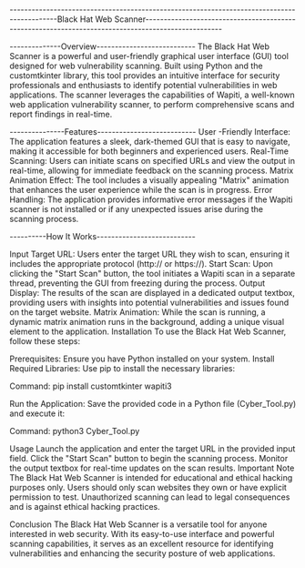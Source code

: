 -------------------------------------------------------------------------------------------Black Hat Web Scanner---------------------------------------------------------------------------------------------------

--------------Overview---------------------------
The Black Hat Web Scanner is a powerful and user-friendly graphical user interface (GUI) tool designed for web vulnerability scanning. Built using Python and the customtkinter library, this tool provides an intuitive interface for security professionals and enthusiasts to identify potential vulnerabilities in web applications. The scanner leverages the capabilities of Wapiti, a well-known web application vulnerability scanner, to perform comprehensive scans and report findings in real-time.

---------------Features---------------------------
User -Friendly Interface: The application features a sleek, dark-themed GUI that is easy to navigate, making it accessible for both beginners and experienced users.
Real-Time Scanning: Users can initiate scans on specified URLs and view the output in real-time, allowing for immediate feedback on the scanning process.
Matrix Animation Effect: The tool includes a visually appealing "Matrix" animation that enhances the user experience while the scan is in progress.
Error Handling: The application provides informative error messages if the Wapiti scanner is not installed or if any unexpected issues arise during the scanning process.

----------How It Works---------------------------

Input Target URL: Users enter the target URL they wish to scan, ensuring it includes the appropriate protocol (http:// or https://).
Start Scan: Upon clicking the "Start Scan" button, the tool initiates a Wapiti scan in a separate thread, preventing the GUI from freezing during the process.
Output Display: The results of the scan are displayed in a dedicated output textbox, providing users with insights into potential vulnerabilities and issues found on the target website.
Matrix Animation: While the scan is running, a dynamic matrix animation runs in the background, adding a unique visual element to the application.
Installation
To use the Black Hat Web Scanner, follow these steps:

Prerequisites: Ensure you have Python installed on your system.
Install Required Libraries: Use pip to install the necessary libraries:

Command: pip install customtkinter wapiti3

Run the Application: Save the provided code in a Python file (Cyber_Tool.py) and execute it:

Command: python3 Cyber_Tool.py

Usage
Launch the application and enter the target URL in the provided input field.
Click the "Start Scan" button to begin the scanning process.
Monitor the output textbox for real-time updates on the scan results.
Important Note
The Black Hat Web Scanner is intended for educational and ethical hacking purposes only. Users should only scan websites they own or have explicit permission to test. Unauthorized scanning can lead to legal consequences and is against ethical hacking practices.

Conclusion
The Black Hat Web Scanner is a versatile tool for anyone interested in web security. With its easy-to-use interface and powerful scanning capabilities, it serves as an excellent resource for identifying vulnerabilities and enhancing the security posture of web applications.
